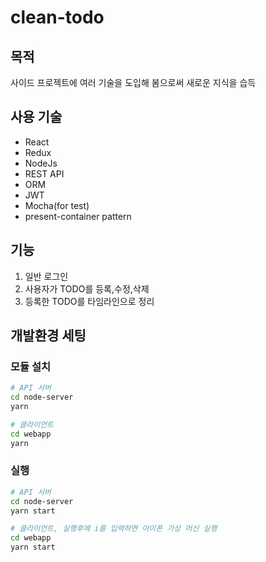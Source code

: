 # clean-todo

## 목적

사이드 프로젝트에 여러 기술을 도입해 봄으로써 새로운 지식을 습득

## 사용 기술

- React
- Redux
- NodeJs
- REST API
- ORM
- JWT
- Mocha(for test)
- present-container pattern

## 기능

1. 일반 로그인
2. 사용자가 TODO를 등록,수정,삭제
3. 등록한 TODO를 타임라인으로 정리

## 개발환경 세팅

### 모듈 설치

```bash
# API 서버
cd node-server
yarn

# 클라이언트
cd webapp
yarn
```

### 실행


```bash
# API 서버
cd node-server
yarn start

# 클라이언트, 실행후에 i를 입력하면 아이폰 가상 머신 실행
cd webapp
yarn start

```
